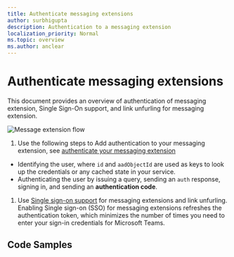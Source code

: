 ```yaml
---
title: Authenticate messaging extensions
author: surbhigupta
description: Authentication to a messaging extension
localization_priority: Normal
ms.topic: overview
ms.author: anclear
---
```


# Authenticate messaging extensions

This document provides an overview of authentication of messaging extension, Single Sign-On support, and link unfurling for messaging extension.

![Message extension flow](~/assets/images/authentication/auth-msg-ext-flow-chart.png)

1. Use the following steps to Add authentication to your messaging extension, see [authenticate your messaging extension](add-authentication.md)
- Identifying the user, where `id` and `aadObjectId` are used as keys to look up the credentials or any cached state in your service.
- Authenticating the user by issuing a query, sending an `auth` response, signing in, and sending an **authentication code**.

1. Use [Single sign-on support](enable-SSO-auth-me.md) for messaging extensions and link unfurling. Enabling Single sign-on (SSO) for messaging extensions refreshes the authentication token, which minimizes the number of times you need to enter your sign-in credentials for Microsoft Teams.

## Code Samples
